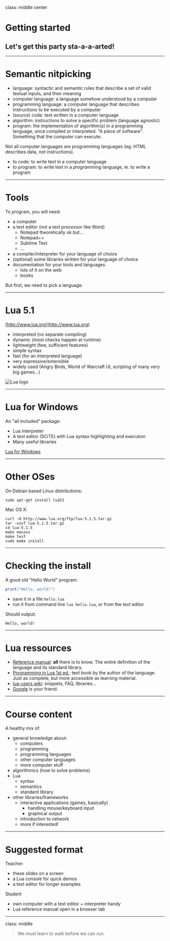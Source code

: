 class: middle center

# Getting started

## Let's get this party sta-a-a-arted!

---

# Semantic nitpicking

- language: syntactic and semantic rules that describe a set of valid textual inputs, and their meaning
- computer language: a language somehow understood by a computer
- programming language: a computer language that describes instructions to be executed by a computer
- (source) code: text written in a computer language
- algorithm: instructions to solve a specific problem (language agnostic)
- program: the implementation of algorithm(s) in a programming language, once compiled or interpreted. "A piece of software". Something that the computer can execute.

Not all computer languages are programming languages (eg. HTML describes data, not instructions).

- to code: to write text in a computer language
- to program: to write text in a *programming* language, ie. to write a program

---

# Tools

To program, you will need:

- a computer
- a text editor (not a text *processor* like Word)
	- Notepad theoretically ok but...
	- Notepad++
	- Sublime Text
	- ...
- a compiler/interpreter for your language of choice
- (optional) some libraries written for your language of choice
- documentation for your tools and languages
	- lots of it on the web
	- books

But first, we need to pick a language.
 
---

# Lua 5.1

[http://www.lua.org](http://www.lua.org)

- interpreted (no separate compiling)
- dynamic (most checks happen at runtime)
- lightweight (few, sufficient features)
- simple syntax
- fast (for an interpreted language)
- very expressive/extensible
- widely used (Angry Birds, World of Warcraft UI, scripting of many very big games...)

![Lua logo](http://www.lua.org/images/lua.gif)

---

# Lua for Windows

An "all included" package:

- Lua interpreter
- A text editor (SCiTE) with Lua syntax highlighting and execution
- Many useful libraries

[Lua for Windows](https://github.com/rjpcomputing/luaforwindows)

---

# Other OSes

On Debian based Linux distributions:

```
sudo apt-get install lua51
```

Mac OS X:

```
curl -O http://www.lua.org/ftp/lua-5.1.5.tar.gz
tar -xzvf lua-5.1.5.tar.gz
cd lua-5.1.5
make macosx
make test
sudo make install
```

---

# Checking the install

A good old "Hello World" program:

```lua
print("Hello, world!")
```

- save it in a file `hello.lua`
- run it from command line `lua hello.lua`, or from the text editor

Should output:

```
Hello, world!
```

---

# Lua ressources

- [Reference manual](http://www.lua.org/manual/5.1/): **all** there is to know. The entire definition of the language and its standard library.
- [Programming in Lua 1st ed.](http://www.lua.org/pil/contents.html): text book by the author of the language. Just as complete, but more accessible as learning material.
- [lua-users wiki](http://lua-users.org/wiki/): snippets, FAQ, libraries...
- [Google](http://www.google.com/) is your friend.

---

# Course content

A healthy mix of:

- general knowledge about:
	- computers
	- programming
	- programming languages
	- other computer languages
	- more computer stuff
- algorithmics (how to solve problems)
- Lua
	- syntax
	- semantics
	- standard library
- other libraries/frameworks
	- interactive applications (games, basically)
		- handling mouse/keyboard input
		- graphical output
	- introduction to network
	- more if interested!

---

# Suggested format

Teacher:

- these slides on a screen
- a Lua console for quick demos
- a text editor for longer examples

Student

- own computer with a text editor + interpreter handy
- Lua reference manual open in a browser tab

---

class: middle

> We must learn to walk before we can run.